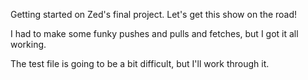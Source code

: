 Getting started on Zed's final project. Let's get this show on the road!

I had to make some funky pushes and pulls and fetches, but I got
it all working.

The test file is going to be a bit difficult, but I'll work through it.
